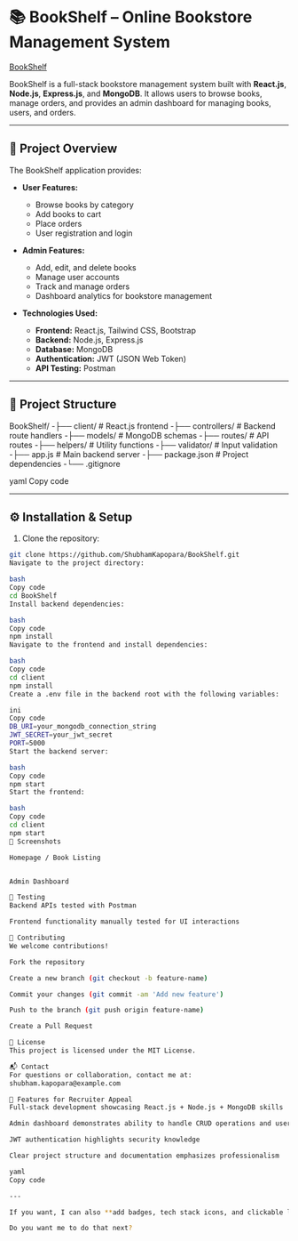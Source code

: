 # 📚 BookShelf – Online Bookstore Management System

[BookShelf](https://frontend2-one.vercel.app/)  

BookShelf is a full-stack bookstore management system built with **React.js**, **Node.js**, **Express.js**, and **MongoDB**. It allows users to browse books, manage orders, and provides an admin dashboard for managing books, users, and orders.

---

## 🚀 Project Overview

The BookShelf application provides:

- **User Features:**
  - Browse books by category
  - Add books to cart
  - Place orders
  - User registration and login

- **Admin Features:**
  - Add, edit, and delete books
  - Manage user accounts
  - Track and manage orders
  - Dashboard analytics for bookstore management

- **Technologies Used:**
  - **Frontend:** React.js, Tailwind CSS, Bootstrap
  - **Backend:** Node.js, Express.js
  - **Database:** MongoDB
  - **Authentication:** JWT (JSON Web Token)
  - **API Testing:** Postman

---

## 📂 Project Structure

BookShelf/
-├── client/ # React.js frontend
-├── controllers/ # Backend route handlers
-├── models/ # MongoDB schemas
-├── routes/ # API routes
-├── helpers/ # Utility functions
-├── validator/ # Input validation
-├── app.js # Main backend server
-├── package.json # Project dependencies
-└── .gitignore

yaml
Copy code

---

## ⚙️ Installation & Setup

1. Clone the repository:

```bash
git clone https://github.com/ShubhamKapopara/BookShelf.git
Navigate to the project directory:

bash
Copy code
cd BookShelf
Install backend dependencies:

bash
Copy code
npm install
Navigate to the frontend and install dependencies:

bash
Copy code
cd client
npm install
Create a .env file in the backend root with the following variables:

ini
Copy code
DB_URI=your_mongodb_connection_string
JWT_SECRET=your_jwt_secret
PORT=5000
Start the backend server:

bash
Copy code
npm start
Start the frontend:

bash
Copy code
cd client
npm start
📸 Screenshots

Homepage / Book Listing


Admin Dashboard

🧪 Testing
Backend APIs tested with Postman

Frontend functionality manually tested for UI interactions

🤝 Contributing
We welcome contributions!

Fork the repository

Create a new branch (git checkout -b feature-name)

Commit your changes (git commit -am 'Add new feature')

Push to the branch (git push origin feature-name)

Create a Pull Request

📄 License
This project is licensed under the MIT License.

📬 Contact
For questions or collaboration, contact me at:
shubham.kapopara@example.com

🌟 Features for Recruiter Appeal
Full-stack development showcasing React.js + Node.js + MongoDB skills

Admin dashboard demonstrates ability to handle CRUD operations and user management

JWT authentication highlights security knowledge

Clear project structure and documentation emphasizes professionalism

yaml
Copy code

---

If you want, I can also **add badges, tech stack icons, and clickable links** to make this README **look visually professional and recruiter-friendly** on GitHub.  

Do you want me to do that next?







